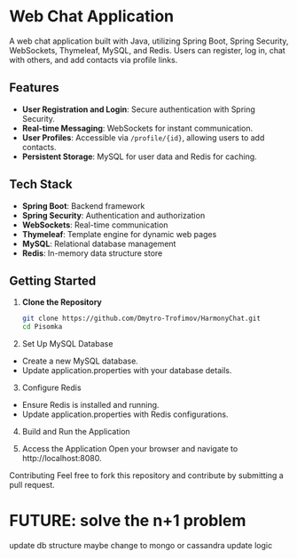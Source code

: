 # Web Chat Application

A web chat application built with Java, utilizing Spring Boot, Spring Security, WebSockets, Thymeleaf, MySQL, and Redis. Users can register, log in, chat with others, and add contacts via profile links.

## Features

- **User Registration and Login**: Secure authentication with Spring Security.
- **Real-time Messaging**: WebSockets for instant communication.
- **User Profiles**: Accessible via `/profile/{id}`, allowing users to add contacts.
- **Persistent Storage**: MySQL for user data and Redis for caching.

## Tech Stack

- **Spring Boot**: Backend framework
- **Spring Security**: Authentication and authorization
- **WebSockets**: Real-time communication
- **Thymeleaf**: Template engine for dynamic web pages
- **MySQL**: Relational database management
- **Redis**: In-memory data structure store

## Getting Started

1. **Clone the Repository**
   ```bash
   git clone https://github.com/Dmytro-Trofimov/HarmonyChat.git
   cd Pisomka
2. Set Up MySQL Database

 - Create a new MySQL database.
 - Update application.properties with your database details.

3. Configure Redis

- Ensure Redis is installed and running.
- Update application.properties with Redis configurations.

4. Build and Run the Application

5. Access the Application Open your browser and navigate to http://localhost:8080.

Contributing
Feel free to fork this repository and contribute by submitting a pull request.






# FUTURE: solve the n+1 problem
update db structure maybe change to mongo or cassandra
update logic
